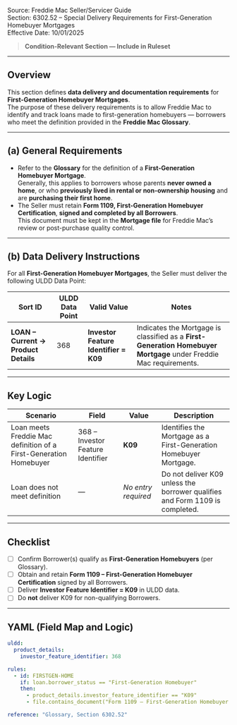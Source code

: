 Source: Freddie Mac Seller/Servicer Guide  
Section: 6302.52 – Special Delivery Requirements for First-Generation Homebuyer Mortgages  
Effective Date: 10/01/2025  

> **Condition-Relevant Section — Include in Ruleset**

---

## Overview
This section defines **data delivery and documentation requirements** for **First-Generation Homebuyer Mortgages**.  
The purpose of these delivery requirements is to allow Freddie Mac to identify and track loans made to first-generation homebuyers — borrowers who meet the definition provided in the **Freddie Mac Glossary**.

---

## (a) General Requirements
- Refer to the **Glossary** for the definition of a **First-Generation Homebuyer Mortgage**.  
  Generally, this applies to borrowers whose parents **never owned a home**, or who **previously lived in rental or non-ownership housing** and are **purchasing their first home**.  
- The Seller must retain **Form 1109, First-Generation Homebuyer Certification**, **signed and completed by all Borrowers**.  
  This document must be kept in the **Mortgage file** for Freddie Mac’s review or post-purchase quality control.

---

## (b) Data Delivery Instructions
For all **First-Generation Homebuyer Mortgages**, the Seller must deliver the following ULDD Data Point:

| Sort ID | ULDD Data Point | Valid Value | Notes |
|----------|----------------|--------------|--------|
| **LOAN – Current → Product Details** | 368 | **Investor Feature Identifier = K09** | Indicates the Mortgage is classified as a **First-Generation Homebuyer Mortgage** under Freddie Mac requirements. |

---

## Key Logic
| Scenario | Field | Value | Description |
|-----------|--------|--------|--------------|
| Loan meets Freddie Mac definition of a First-Generation Homebuyer | 368 – Investor Feature Identifier | **K09** | Identifies the Mortgage as a First-Generation Homebuyer Mortgage. |
| Loan does not meet definition | — | *No entry required* | Do not deliver K09 unless the borrower qualifies and Form 1109 is completed. |

---

## Checklist
- [ ] Confirm Borrower(s) qualify as **First-Generation Homebuyers** (per Glossary).  
- [ ] Obtain and retain **Form 1109 – First-Generation Homebuyer Certification** signed by all Borrowers.  
- [ ] Deliver **Investor Feature Identifier = K09** in ULDD data.  
- [ ] Do **not** deliver K09 for non-qualifying Borrowers.  

---

## YAML (Field Map and Logic)
```yaml
uldd:
  product_details:
    investor_feature_identifier: 368

rules:
  - id: FIRSTGEN-HOME
    if: loan.borrower_status == "First-Generation Homebuyer"
    then:
      - product_details.investor_feature_identifier == "K09"
      - file.contains_document("Form 1109 – First-Generation Homebuyer Certification")

reference: "Glossary, Section 6302.52"
